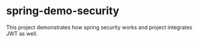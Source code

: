 # spring-demo-security

This project demonstrates how spring security works and project integrates JWT as well.

